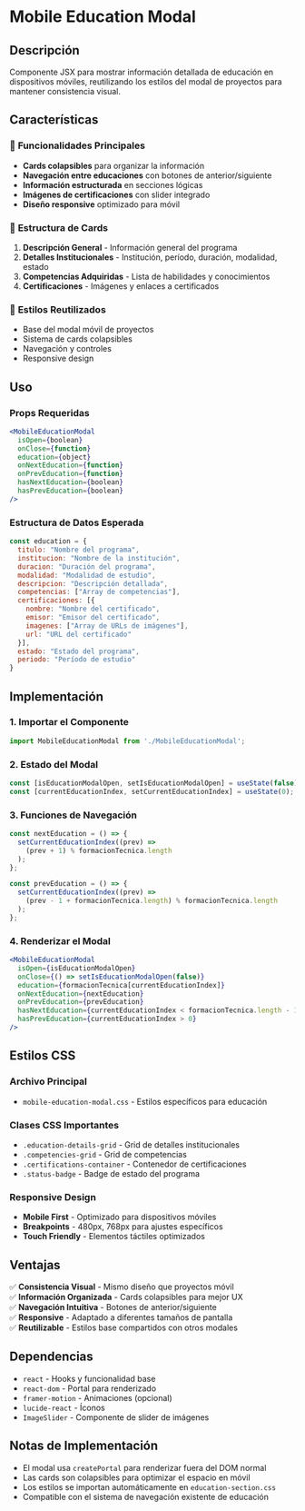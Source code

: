 # Mobile Education Modal

## Descripción
Componente JSX para mostrar información detallada de educación en dispositivos móviles, reutilizando los estilos del modal de proyectos para mantener consistencia visual.

## Características

### 🎯 **Funcionalidades Principales**
- **Cards colapsibles** para organizar la información
- **Navegación entre educaciones** con botones de anterior/siguiente
- **Información estructurada** en secciones lógicas
- **Imágenes de certificaciones** con slider integrado
- **Diseño responsive** optimizado para móvil

### 📱 **Estructura de Cards**
1. **Descripción General** - Información general del programa
2. **Detalles Institucionales** - Institución, período, duración, modalidad, estado
3. **Competencias Adquiridas** - Lista de habilidades y conocimientos
4. **Certificaciones** - Imágenes y enlaces a certificados

### 🎨 **Estilos Reutilizados**
- Base del modal móvil de proyectos
- Sistema de cards colapsibles
- Navegación y controles
- Responsive design

## Uso

### Props Requeridas
```jsx
<MobileEducationModal
  isOpen={boolean}
  onClose={function}
  education={object}
  onNextEducation={function}
  onPrevEducation={function}
  hasNextEducation={boolean}
  hasPrevEducation={boolean}
/>
```

### Estructura de Datos Esperada
```javascript
const education = {
  titulo: "Nombre del programa",
  institucion: "Nombre de la institución",
  duracion: "Duración del programa",
  modalidad: "Modalidad de estudio",
  descripcion: "Descripción detallada",
  competencias: ["Array de competencias"],
  certificaciones: [{
    nombre: "Nombre del certificado",
    emisor: "Emisor del certificado",
    imagenes: ["Array de URLs de imágenes"],
    url: "URL del certificado"
  }],
  estado: "Estado del programa",
  periodo: "Período de estudio"
}
```

## Implementación

### 1. Importar el Componente
```jsx
import MobileEducationModal from './MobileEducationModal';
```

### 2. Estado del Modal
```jsx
const [isEducationModalOpen, setIsEducationModalOpen] = useState(false);
const [currentEducationIndex, setCurrentEducationIndex] = useState(0);
```

### 3. Funciones de Navegación
```jsx
const nextEducation = () => {
  setCurrentEducationIndex((prev) => 
    (prev + 1) % formacionTecnica.length
  );
};

const prevEducation = () => {
  setCurrentEducationIndex((prev) => 
    (prev - 1 + formacionTecnica.length) % formacionTecnica.length
  );
};
```

### 4. Renderizar el Modal
```jsx
<MobileEducationModal
  isOpen={isEducationModalOpen}
  onClose={() => setIsEducationModalOpen(false)}
  education={formacionTecnica[currentEducationIndex]}
  onNextEducation={nextEducation}
  onPrevEducation={prevEducation}
  hasNextEducation={currentEducationIndex < formacionTecnica.length - 1}
  hasPrevEducation={currentEducationIndex > 0}
/>
```

## Estilos CSS

### Archivo Principal
- `mobile-education-modal.css` - Estilos específicos para educación

### Clases CSS Importantes
- `.education-details-grid` - Grid de detalles institucionales
- `.competencies-grid` - Grid de competencias
- `.certifications-container` - Contenedor de certificaciones
- `.status-badge` - Badge de estado del programa

### Responsive Design
- **Mobile First** - Optimizado para dispositivos móviles
- **Breakpoints** - 480px, 768px para ajustes específicos
- **Touch Friendly** - Elementos táctiles optimizados

## Ventajas

✅ **Consistencia Visual** - Mismo diseño que proyectos móvil  
✅ **Información Organizada** - Cards colapsibles para mejor UX  
✅ **Navegación Intuitiva** - Botones de anterior/siguiente  
✅ **Responsive** - Adaptado a diferentes tamaños de pantalla  
✅ **Reutilizable** - Estilos base compartidos con otros modales  

## Dependencias

- `react` - Hooks y funcionalidad base
- `react-dom` - Portal para renderizado
- `framer-motion` - Animaciones (opcional)
- `lucide-react` - Íconos
- `ImageSlider` - Componente de slider de imágenes

## Notas de Implementación

- El modal usa `createPortal` para renderizar fuera del DOM normal
- Las cards son colapsibles para optimizar el espacio en móvil
- Los estilos se importan automáticamente en `education-section.css`
- Compatible con el sistema de navegación existente de educación
